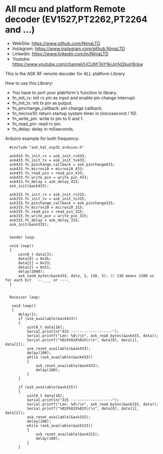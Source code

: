 # All mcu and platform Remote decoder (EV1527,PT2262,PT2264 and ...)

 *	WebSite:    https://www.github.com/NimaLTD
 *	Instagram:  https://www.instagram.com/github.NimaLTD
 *	LinkedIn:   https://www.linkedin.com/in/NimaLTD
 *	Youtube:    https://www.youtube.com/channel/UCUhY7qY1klJm1d2kulr9ckw

This is the ASK RF remote decoder for ALL platform Library  

How to use this Library:
* You have to port your platrform's function to library.
* fn_init_rx: init rx pin as input and enable pin change interrupt.
* fn_init_tx: init tx pin as putput.
* fn_pinchange_callback: pin change callback.
* fn_micros10: return startup system timer in (micosecond / 10).
* fn_write_pin: write tx pin to 0 and 1.
* fn_read_pin: read rx pin.
* fn_delay: delay in miliseconds.

Arduino example for both frequency:
```
  #include "ask_hal_esp32_arduino.h"
  
  ask433.fn_init_rx = ask_init_rx433;
  ask433.fn_init_tx = ask_init_tx433;
  ask433.fn_pinchange_callback = ask_pinchange433;
  ask433.fn_micros10 = micros10_433;
  ask433.fn_read_pin = read_pin_433;
  ask433.fn_write_pin = write_pin_433;
  ask433.fn_delay = ask_delay_433;  
  ask_init(&ask433);

  ask315.fn_init_rx = ask_init_rx315;
  ask315.fn_init_tx = ask_init_tx315;
  ask315.fn_pinchange_callback = ask_pinchange315;
  ask315.fn_micros10 = micros10_315;
  ask315.fn_read_pin = read_pin_315;
  ask315.fn_write_pin = write_pin_315;
  ask315.fn_delay = ask_delay_315;      
  ask_init(&ask315);
 
  
  Sender loop:
  
  void loop()
  {
      uint8_t data[3];
      data[0] = 0x3b;
      data[1] = 0x33;
      data[2] = 0x51;
      delay(2000);   
      ask_send_bytes(&ask433, data, 3, 138, 3); // 138 means 1380 us for each bit   --____ or ----_
  }


  Receiver loop:
   
   void loop()
   {
      delay(1);
      if (ask_available(&ask433))
      {
          uint8_t data[10];
          Serial.println("433 -------------------");
          Serial.printf("Len: %d\r\n", ask_read_bytes(&ask433, data));
          Serial.printf("%02X%02X%02X\r\n", data[0], data[1], data[2]);
          ask_reset_available(&ask433);
          delay(100);
          while (ask_available(&ask433))
          {
              ask_reset_available(&ask433);
              delay(100);
          }
      }
      
      if (ask_available(&ask315))
      {
          uint8_t data[10];
          Serial.println("315 -------------------");
          Serial.printf("Len: %d\r\n", ask_read_bytes(&ask315, data));
          Serial.printf("%02X%02X%02X\r\n", data[0], data[1], data[2]);
          ask_reset_available(&ask315);
          delay(100);
          while (ask_available(&ask315))
          {
              ask_reset_available(&ask315);
              delay(100);
          }
      }
      
      
```
